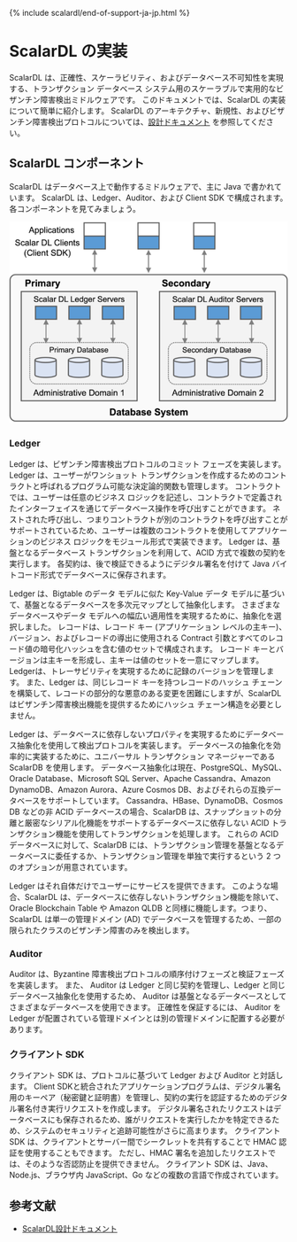 {% include scalardl/end-of-support-ja-jp.html %}

# ScalarDL の実装

ScalarDL は、正確性、スケーラビリティ、およびデータベース不可知性を実現する、トランザクション データベース システム用のスケーラブルで実用的なビザンチン障害検出ミドルウェアです。
このドキュメントでは、ScalarDL の実装について簡単に紹介します。
ScalarDL のアーキテクチャ、新規性、およびビザンチン障害検出プロトコルについては、[設計ドキュメント](design.md) を参照してください。

## ScalarDL コンポーネント

ScalarDL はデータベース上で動作するミドルウェアで、主に Java で書かれています。 ScalarDL は、Ledger、Auditor、および Client SDK で構成されます。 各コンポーネントを見てみましょう。

![](images/scalardl.png)

### Ledger

Ledger は、ビザンチン障害検出プロトコルのコミット フェーズを実装します。 Ledger は、ユーザーがワンショット トランザクションを作成するためのコントラクトと呼ばれるプログラム可能な決定論的関数も管理します。 コントラクトでは、ユーザーは任意のビジネス ロジックを記述し、コントラクトで定義されたインターフェイスを通じてデータベース操作を呼び出すことができます。 ネストされた呼び出し、つまりコントラクトが別のコントラクトを呼び出すことがサポートされているため、ユーザーは複数のコントラクトを使用してアプリケーションのビジネス ロジックをモジュール形式で実装できます。 Ledger は、基盤となるデータベース トランザクションを利用して、ACID 方式で複数の契約を実行します。 各契約は、後で検証できるようにデジタル署名を付けて Java バイトコード形式でデータベースに保存されます。

Ledger は、Bigtable のデータ モデルに似た Key-Value データ モデルに基づいて、基盤となるデータベースを多次元マップとして抽象化します。 さまざまなデータベースやデータ モデルへの幅広い適用性を実現するために、抽象化を選択しました。 レコードは、レコード キー (アプリケーション レベルの主キー)、バージョン、およびレコードの導出に使用される Contract 引数とすべてのレコード値の暗号化ハッシュを含む値のセットで構成されます。 レコード キーとバージョンは主キーを形成し、主キーは値のセットを一意にマップします。 Ledgerは、トレーサビリティを実現するために記録のバージョンを管理します。 また、Ledger は、同じレコード キーを持つレコードのハッシュ チェーンを構築して、レコードの部分的な悪意のある変更を困難にしますが、ScalarDL はビザンチン障害検出機能を提供するためにハッシュ チェーン構造を必要としません。

Ledger は、データベースに依存しないプロパティを実現するためにデータベース抽象化を使用して検出プロトコルを実装します。 データベースの抽象化を効率的に実装するために、ユニバーサル トランザクション マネージャーである ScalarDB を使用します。 データベース抽象化は現在、PostgreSQL、MySQL、Oracle Database、Microsoft SQL Server、Apache Cassandra、Amazon DynamoDB、Amazon Aurora、Azure Cosmos DB、およびそれらの互換データベースをサポートしています。 Cassandra、HBase、DynamoDB、Cosmos DB などの非 ACID データベースの場合、ScalarDB は、スナップショットの分離と厳密なシリアル化機能をサポートするデータベースに依存しない ACID トランザクション機能を使用してトランザクションを処理します。 これらの ACID データベースに対して、ScalarDB には、トランザクション管理を基盤となるデータベースに委任するか、トランザクション管理を単独で実行するという 2 つのオプションが用意されています。

Ledger はそれ自体だけでユーザーにサービスを提供できます。 このような場合、ScalarDL は、データベースに依存しないトランザクション機能を除いて、Oracle Blockchain Table や Amazon QLDB と同様に機能します。つまり、ScalarDL は単一の管理ドメイン (AD) でデータベースを管理するため、一部の限られたクラスのビザンチン障害のみを検出します。

### Auditor 

Auditor は、Byzantine 障害検出プロトコルの順序付けフェーズと検証フェーズを実装します。 また、 Auditor は Ledger と同じ契約を管理し、Ledger と同じデータベース抽象化を使用するため、 Auditor は基盤となるデータベースとしてさまざまなデータベースを使用できます。
正確性を保証するには、 Auditor を Ledger が配置されている管理ドメインとは別の管理ドメインに配置する必要があります。

### クライアント SDK

クライアント SDK は、プロトコルに基づいて Ledger および Auditor と対話します。 Client SDKと統合されたアプリケーションプログラムは、デジタル署名用のキーペア（秘密鍵と証明書）を管理し、契約の実行を認証するためのデジタル署名付き実行リクエストを作成します。 デジタル署名されたリクエストはデータベースにも保存されるため、誰がリクエストを実行したかを特定できるため、システムのセキュリティと追跡可能性がさらに高まります。 クライアント SDK は、クライアントとサーバー間でシークレットを共有することで HMAC 認証を使用することもできます。 ただし、HMAC 署名を追加したリクエストでは、そのような否認防止を提供できません。
クライアント SDK は、Java、Node.js、ブラウザ内 JavaScript、Go などの複数の言語で作成されています。

## 参考文献

* [ScalarDL設計ドキュメント](design.md)
